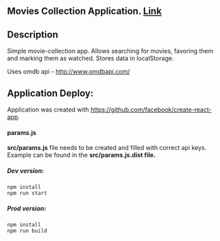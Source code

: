 ## Movies Collection Application. [Link](http://moviesdb.tk/?searchStr=Avengers)

## Description

Simple movie-collection app. Allows searching for movies, favoring them and marking them as watched. Stores data in localStorage.

Uses omdb api - http://www.omdbapi.com/

## Application Deploy:
Application was created with https://github.com/facebook/create-react-app.

#### params.js
  **src/params.js** file needs to be created and filled with correct api keys. Example can be found in the **src/params.js.dist file.**

##### Dev version:

```
npm install
npm run start
```

##### Prod version:

```
npm install
npm run build
```